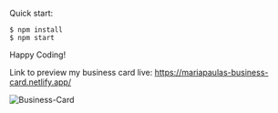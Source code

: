 Quick start:

```
$ npm install
$ npm start
````
Happy Coding!

Link to preview my business card live: https://mariapaulas-business-card.netlify.app/

![Business-Card](https://user-images.githubusercontent.com/104603278/233741801-2124f5a7-20fb-48d1-8d4d-eb9c7b46383f.gif)
